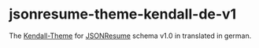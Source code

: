 # jsonresume-theme-kendall-de-v1

The [Kendall-Theme](https://github.com/linuxbozo/jsonresume-theme-kendall) for [JSONResume](https://github.com/jsonresume/resume-schema) schema v1.0 in translated in german.